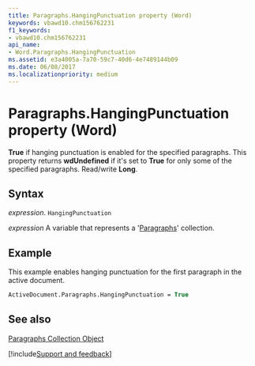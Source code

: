 ```yaml
---
title: Paragraphs.HangingPunctuation property (Word)
keywords: vbawd10.chm156762231
f1_keywords:
- vbawd10.chm156762231
api_name:
- Word.Paragraphs.HangingPunctuation
ms.assetid: e3a4005a-7a70-59c7-40d6-4e7489144b09
ms.date: 06/08/2017
ms.localizationpriority: medium
---
```



# Paragraphs.HangingPunctuation property (Word)

 **True** if hanging punctuation is enabled for the specified paragraphs. This property returns **wdUndefined** if it's set to **True** for only some of the specified paragraphs. Read/write **Long**.


## Syntax

_expression_. `HangingPunctuation`

_expression_ A variable that represents a '[Paragraphs](Word.paragraphs.md)' collection.


## Example

This example enables hanging punctuation for the first paragraph in the active document.


```vb
ActiveDocument.Paragraphs.HangingPunctuation = True
```


## See also


[Paragraphs Collection Object](Word.paragraphs.md)

[!include[Support and feedback](~/includes/feedback-boilerplate.md)]